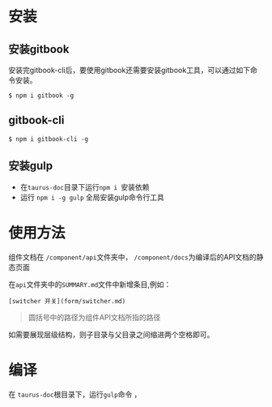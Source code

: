 # 安装

## 安装gitbook

安装完gitbook-cli后，要使用gitbook还需要安装gitbook工具，可以通过如下命令安装。

```
$ npm i gitbook -g
```

## gitbook-cli

```
$ npm i gitbook-cli -g
```

## 安装gulp

* 在`taurus-doc`目录下运行`npm i `安装依赖
* 运行 `npm i -g gulp` 全局安装gulp命令行工具

# 使用方法

组件文档在 `/component/api`文件夹中，
`/component/docs`为编译后的API文档的静态页面

在`api`文件夹中的`SUMMARY.md`文件中新增条目,例如：
```
[switcher 开关](form/switcher.md)
```
> 圆括号中的路径为组件API文档所指的路径

如需要展现层级结构，则子目录与父目录之间缩进两个空格即可。

# 编译

在 `taurus-doc`根目录下，运行`gulp`命令 ，